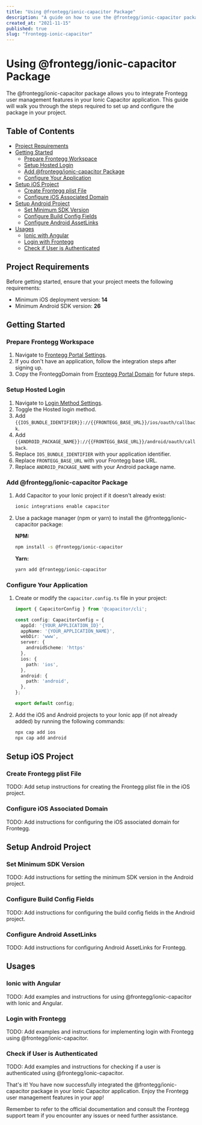 ```yaml
---
title: "Using @frontegg/ionic-capacitor Package"
description: "A guide on how to use the @frontegg/ionic-capacitor package for integrating Frontegg user management features in an Ionic Capacitor application."
created_at: "2021-11-15"
published: true
slug: "frontegg-ionic-capacitor"
---
```


# Using @frontegg/ionic-capacitor Package

The @frontegg/ionic-capacitor package allows you to integrate Frontegg user management features in your Ionic Capacitor application. This guide will walk you through the steps required to set up and configure the package in your project.

## Table of Contents

- [Project Requirements](#project-requirements)
- [Getting Started](#getting-started)
   - [Prepare Frontegg Workspace](#prepare-frontegg-workspace)
   - [Setup Hosted Login](#setup-hosted-login)
   - [Add @frontegg/ionic-capacitor Package](#add-frontegg-ionic-capacitor-package)
   - [Configure Your Application](#configure-your-application)
- [Setup iOS Project](#setup-ios-project)
   - [Create Frontegg plist File](#create-frontegg-plist-file)
   - [Configure iOS Associated Domain](#configure-ios-associated-domain)
- [Setup Android Project](#setup-android-project)
   - [Set Minimum SDK Version](#set-minimum-sdk-version)
   - [Configure Build Config Fields](#configure-build-config-fields)
   - [Configure Android AssetLinks](#configure-android-assetlinks)
- [Usages](#usages)
   - [Ionic with Angular](#ionic-with-angular)
   - [Login with Frontegg](#login-with-frontegg)
   - [Check if User is Authenticated](#check-if-user-is-authenticated)

## Project Requirements

Before getting started, ensure that your project meets the following requirements:

- Minimum iOS deployment version: **14**
- Minimum Android SDK version: **26**

## Getting Started

### Prepare Frontegg Workspace

1. Navigate to [Frontegg Portal Settings](https://portal.frontegg.com/development/settings).
2. If you don't have an application, follow the integration steps after signing up.
3. Copy the FronteggDomain from [Frontegg Portal Domain](https://portal.frontegg.com/development/settings/domains) for future steps.

### Setup Hosted Login

1. Navigate to [Login Method Settings](https://portal.frontegg.com/development/authentication/hosted).
2. Toggle the Hosted login method.
3. Add `{{IOS_BUNDLE_IDENTIFIER}}://{{FRONTEGG_BASE_URL}}/ios/oauth/callback`.
4. Add `{{ANDROID_PACKAGE_NAME}}://{{FRONTEGG_BASE_URL}}/android/oauth/callback`.
5. Replace `IOS_BUNDLE_IDENTIFIER` with your application identifier.
6. Replace `FRONTEGG_BASE_URL` with your Frontegg base URL.
7. Replace `ANDROID_PACKAGE_NAME` with your Android package name.

### Add @frontegg/ionic-capacitor Package

1. Add Capacitor to your Ionic project if it doesn't already exist:

   ```bash
   ionic integrations enable capacitor
   ```

2. Use a package manager (npm or yarn) to install the @frontegg/ionic-capacitor package:

   **NPM:**
   ```bash
   npm install -s @frontegg/ionic-capacitor
   ```

   **Yarn:**
   ```bash
   yarn add @frontegg/ionic-capacitor
   ```

### Configure Your Application

1. Create or modify the `capacitor.config.ts` file in your project:

   ```typescript 
   import { CapacitorConfig } from '@capacitor/cli';

   const config: CapacitorConfig = {
     appId: '{YOUR_APPLICATION_ID}',
     appName: '{YOUR_APPLICATION_NAME}',
     webDir: 'www',
     server: {
       androidScheme: 'https'
     },
     ios: {
       path: 'ios',
     },
     android: {
       path: 'android',
     },
   };
   
   export default config;
   ```

2. Add the iOS and Android projects to your Ionic app (if not already added) by running the following commands:

   ```bash
   npx cap add ios
   npx cap add android
   ```

## Setup iOS Project

### Create Frontegg plist File

TODO: Add setup instructions for creating the Frontegg plist file in the iOS project.

### Configure iOS Associated Domain

TODO: Add instructions for configuring the iOS associated domain for Frontegg.

## Setup Android Project

### Set Minimum SDK Version

TODO: Add instructions for setting the minimum SDK version in the Android project.

### Configure Build Config Fields

TODO: Add instructions for configuring the build config fields in the Android project.

### Configure Android AssetLinks

TODO: Add instructions for configuring Android AssetLinks for Frontegg.

## Usages

### Ionic with Angular

TODO: Add examples and instructions for using @frontegg/ionic-capacitor with Ionic and Angular.

### Login with Frontegg

TODO: Add examples and instructions for implementing login with Frontegg using @frontegg/ionic-capacitor.

### Check if User is Authenticated

TODO: Add examples and instructions for checking if a user is authenticated using @frontegg/ionic-capacitor.

That's it! You have now successfully integrated the @frontegg/ionic-capacitor package in your Ionic Capacitor application. Enjoy the Frontegg user management features in your app!

Remember to refer to the official documentation and consult the Frontegg support team if you encounter any issues or need further assistance.